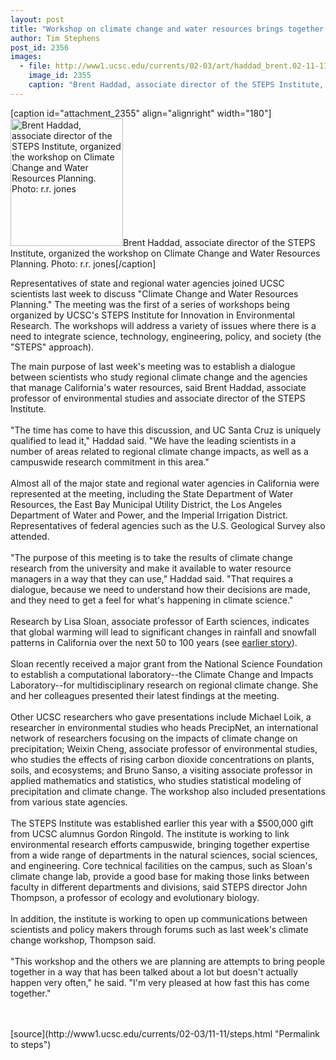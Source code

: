 ```yaml
---
layout: post
title: "Workshop on climate change and water resources brings together scientists and water agencies"
author: Tim Stephens
post_id: 2356
images:
  - file: http://www1.ucsc.edu/currents/02-03/art/haddad_brent.02-11-11.180.jpg
    image_id: 2355
    caption: "Brent Haddad, associate director of the STEPS Institute, organized the workshop on Climate Change and Water Resources Planning. Photo: r.r. jones"
---
```


[caption id="attachment_2355" align="alignright" width="180"]<a href="http://localhost/mysite/wp-content/uploads/2002/11/haddad_brent.02-11-11.180.jpg"><img class="size-full wp-image-2355" src="http://localhost/mysite/wp-content/uploads/2002/11/haddad_brent.02-11-11.180.jpg" alt="Brent Haddad, associate director of the STEPS Institute, organized the workshop on Climate Change and Water Resources Planning. Photo: r.r. jones" width="180" height="204" /></a>Brent Haddad, associate director of the STEPS Institute, organized the workshop on Climate Change and Water Resources Planning. Photo: r.r. jones[/caption]
<p>
  Representatives of state and regional water agencies joined UCSC scientists last week to discuss "Climate Change and Water Resources Planning." The meeting was the first of a series of workshops being organized by UCSC's STEPS Institute for Innovation in Environmental Research. The workshops will address a variety of issues where there is a need to integrate science, technology, engineering, policy, and society (the "STEPS" approach).
</p>
<p>
  The main purpose of last week's meeting was to establish a dialogue between scientists who study regional climate change and the agencies that manage California's water resources, said Brent Haddad, associate professor of environmental studies and associate director of the STEPS Institute.<br>
  <br>
  "The time has come to have this discussion, and UC Santa Cruz is uniquely qualified to lead it," Haddad said. "We have the leading scientists in a number of areas related to regional climate change impacts, as well as a campuswide research commitment in this area."<br>
  <br>
  Almost all of the major state and regional water agencies in California were represented at the meeting, including the State Department of Water Resources, the East Bay Municipal Utility District, the Los Angeles Department of Water and Power, and the Imperial Irrigation District. Representatives of federal agencies such as the U.S. Geological Survey also attended.<br>
  <br>
  "The purpose of this meeting is to take the results of climate change research from the university and make it available to water resource managers in a way that they can use," Haddad said. "That requires a dialogue, because we need to understand how their decisions are made, and they need to get a feel for what's happening in climate science."<br>
  <br>
  Research by Lisa Sloan, associate professor of Earth sciences, indicates that global warming will lead to significant changes in rainfall and snowfall patterns in California over the next 50 to 100 years (see <a href="http://www.ucsc.edu/currents/01-02/06-10/climate.html">earlier story</a>).<br>
  <br>
  Sloan recently received a major grant from the National Science Foundation to establish a computational laboratory--the Climate Change and Impacts Laboratory--for multidisciplinary research on regional climate change. She and her colleagues presented their latest findings at the meeting.<br>
  <br>
  Other UCSC researchers who gave presentations include Michael Loik, a researcher in environmental studies who heads PrecipNet, an international network of researchers focusing on the impacts of climate change on precipitation; Weixin Cheng, associate professor of environmental studies, who studies the effects of rising carbon dioxide concentrations on plants, soils, and ecosystems; and Bruno Sanso, a visiting associate professor in applied mathematics and statistics, who studies statistical modeling of precipitation and climate change. The workshop also included presentations from various state agencies.<br>
  <br>
  The STEPS Institute was established earlier this year with a $500,000 gift from UCSC alumnus Gordon Ringold. The institute is working to link environmental research efforts campuswide, bringing together expertise from a wide range of departments in the natural sciences, social sciences, and engineering. Core technical facilities on the campus, such as Sloan's climate change lab, provide a good base for making those links between faculty in different departments and divisions, said STEPS director John Thompson, a professor of ecology and evolutionary biology.<br>
  <br>
  In addition, the institute is working to open up communications between scientists and policy makers through forums such as last week's climate change workshop, Thompson said.<br>
  <br>
  "This workshop and the others we are planning are attempts to bring people together in a way that has been talked about a lot but doesn't actually happen very often," he said. "I'm very pleased at how fast this has come together."<br>
  <br>
  <br>

</p>
<p>

</p>
[source](http://www1.ucsc.edu/currents/02-03/11-11/steps.html "Permalink to steps")
